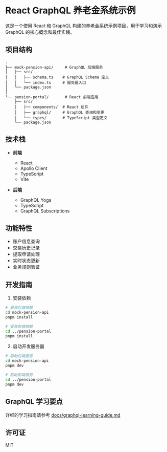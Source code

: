 # React GraphQL 养老金系统示例

这是一个使用 React 和 GraphQL 构建的养老金系统示例项目，用于学习和演示 GraphQL 的核心概念和最佳实践。

## 项目结构

```
.
├── mock-pension-api/     # GraphQL 后端服务
│   ├── src/
│   │   ├── schema.ts    # GraphQL Schema 定义
│   │   └── index.ts     # 服务器入口
│   └── package.json
│
└── pension-portal/       # React 前端应用
    ├── src/
    │   ├── components/  # React 组件
    │   ├── graphql/     # GraphQL 查询和变更
    │   └── types/       # TypeScript 类型定义
    └── package.json
```

## 技术栈

- **前端**
  - React
  - Apollo Client
  - TypeScript
  - Vite

- **后端**
  - GraphQL Yoga
  - TypeScript
  - GraphQL Subscriptions

## 功能特性

- 账户信息查询
- 交易历史记录
- 提取申请处理
- 实时状态更新
- 业务规则验证

## 开发指南

1. 安装依赖
```bash
# 安装后端依赖
cd mock-pension-api
pnpm install

# 安装前端依赖
cd ../pension-portal
pnpm install
```

2. 启动开发服务器
```bash
# 启动后端服务
cd mock-pension-api
pnpm dev

# 启动前端服务
cd ../pension-portal
pnpm dev
```

## GraphQL 学习要点

详细的学习指南请参考 [docs/graphql-learning-guide.md](docs/graphql-learning-guide.md)

## 许可证

MIT 